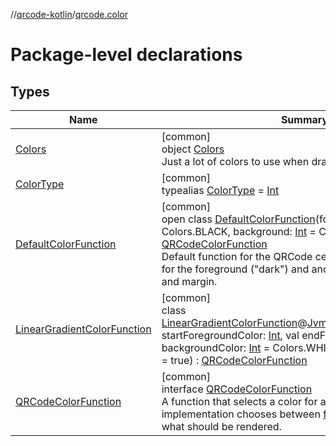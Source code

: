 //[qrcode-kotlin](../../index.md)/[qrcode.color](index.md)

# Package-level declarations

## Types

| Name | Summary |
|---|---|
| [Colors](-colors/index.md) | [common]<br>object [Colors](-colors/index.md)<br>Just a lot of colors to use when drawing :) |
| [ColorType](-color-type/index.md) | [common]<br>typealias [ColorType](-color-type/index.md) = [Int](https://kotlinlang.org/api/latest/jvm/stdlib/kotlin/-int/index.html) |
| [DefaultColorFunction](-default-color-function/index.md) | [common]<br>open class [DefaultColorFunction](-default-color-function/index.md)(foreground: [Int](https://kotlinlang.org/api/latest/jvm/stdlib/kotlin/-int/index.html) = Colors.BLACK, background: [Int](https://kotlinlang.org/api/latest/jvm/stdlib/kotlin/-int/index.html) = Colors.WHITE) : [QRCodeColorFunction](-q-r-code-color-function/index.md)<br>Default function for the QRCode cell color. Returns a color for the foreground (&quot;dark&quot;) and another for the background and margin. |
| [LinearGradientColorFunction](-linear-gradient-color-function/index.md) | [common]<br>class [LinearGradientColorFunction](-linear-gradient-color-function/index.md)@[JvmOverloads](https://kotlinlang.org/api/latest/jvm/stdlib/kotlin.jvm/-jvm-overloads/index.html)constructor(val startForegroundColor: [Int](https://kotlinlang.org/api/latest/jvm/stdlib/kotlin/-int/index.html), val endForegroundColor: [Int](https://kotlinlang.org/api/latest/jvm/stdlib/kotlin/-int/index.html), val backgroundColor: [Int](https://kotlinlang.org/api/latest/jvm/stdlib/kotlin/-int/index.html) = Colors.WHITE, var vertical: [Boolean](https://kotlinlang.org/api/latest/jvm/stdlib/kotlin/-boolean/index.html) = true) : [QRCodeColorFunction](-q-r-code-color-function/index.md) |
| [QRCodeColorFunction](-q-r-code-color-function/index.md) | [common]<br>interface [QRCodeColorFunction](-q-r-code-color-function/index.md)<br>A function that selects a color for a give square. The default implementation chooses between [fg](-q-r-code-color-function/fg.md), [bg](-q-r-code-color-function/bg.md) and [margin](-q-r-code-color-function/margin.md) given what should be rendered. |
